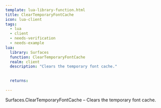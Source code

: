 ```yaml
---
template: lua-library-function.html
title: ClearTemporaryFontCache
icon: lua-client
tags:
  - lua
  - client
  - needs-verification
  - needs-example
lua:
  library: Surfaces
  function: ClearTemporaryFontCache
  realm: client
  description: "Clears the temporary font cache."
  
  
  returns:
    
---
```


<div class="lua__search__keywords">
Surfaces.ClearTemporaryFontCache &#x2013; Clears the temporary font cache.
</div>
